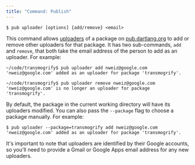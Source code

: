 ```yaml
---
title: "Command: Publish"
---
```


    $ pub uploader [options] {add/remove} <email>

This command allows [uploaders](glossary.html#uploader) of a package
on [pub.dartlang.org](http://pub.dartlang.org) to add or remove other
uploaders for that package. It has two sub-commands, `add` and
`remove`, that both take the email address of the person to add as an
uploader. For example:

    ~/code/transmogrify$ pub uploader add nweiz@google.com
    'nweiz@google.com' added as an uploader for package 'transmogrify'.

    ~/code/transmogrify$ pub uploader remove nweiz@google.com
    'nweiz@google.com' is no longer an uploader for package 'transmogrify'.

By default, the package in the current working directory will have its
uploaders modified. You can also pass the `--package` flag to choose a
package manually. For example:

    $ pub uploader --package=transmogrify add nweiz@google.com
    'nweiz@google.com' added as an uploader for package 'transmogrify'.

It's important to note that uploaders are identified by their Google
accounts, so you'll need to provide a Gmail or Google Apps email
address for any new uploaders.
